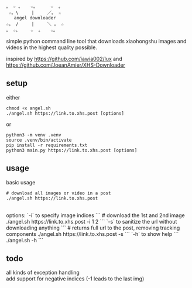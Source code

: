 ```
。 ☆ 。   ☆。     ☆  。
 ☆。\     |     ／。 ☆
   angel downloader
☆。 /     |     ＼ 。 ☆ 
。 ☆。    ☆  。   ☆。

```
simple python command line tool that downloads xiaohongshu images and videos in the highest quality possible.<br>

inspired by https://github.com/iawia002/lux and https://github.com/JoeanAmier/XHS-Downloader<br>

## setup
either
```
chmod +x angel.sh
./angel.sh https://link.to.xhs.post [options]
```
or
```
python3 -m venv .venv
source .venv/bin/activate
pip install -r requirements.txt
python3 main.py https://link.to.xhs.post [options]
```

## usage
basic usage
```
# download all images or video in a post
./angel.sh https://link.to.xhs.post
```
<br>
options:
`-i` to specify image indices
```
# download the 1st and 2nd image
./angel.sh https://link.to.xhs.post -i 1 2 
```
`-s` to sanitize the url without downloading anything
```
# returns full url to the post, removing tracking components
./angel.sh https://link.to.xhs.post -s
```
`-h` to show help
```
./angel.sh -h  
```

## todo
all kinds of exception handling<br>
add support for negative indices (-1 leads to the last img)